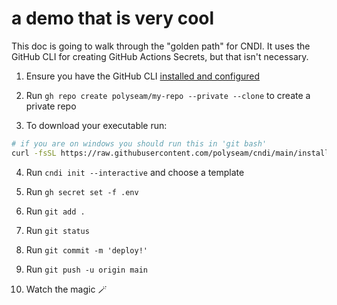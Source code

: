 # a demo that is very cool

This doc is going to walk through the "golden path" for CNDI. It uses the GitHub
CLI for creating GitHub Actions Secrets, but that isn't necessary.

1. Ensure you have the GitHub CLI
   [installed and configured](https://docs.github.com/en/github-cli/github-cli/quickstart)

2. Run `gh repo create polyseam/my-repo --private --clone` to create a private
   repo

3. To download your executable run:

```bash
# if you are on windows you should run this in 'git bash'
curl -fsSL https://raw.githubusercontent.com/polyseam/cndi/main/install.sh | sh
```

4. Run `cndi init --interactive` and choose a template

5. Run `gh secret set -f .env`

6. Run `git add .`

7. Run `git status`

8. Run `git commit -m 'deploy!'`

9. Run `git push -u origin main`

10. Watch the magic 🪄
